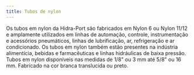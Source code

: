 ```yaml
---
title: Tubos de nylon
---
```


Os tubos em nylon da Hidra-Port são fabricados em Nylon 6 ou Nylon 11/12 e amplamente utilizados em linhas de automação, controle, instrumentação e acessórios pneumáticos, linhas de lubrificação, ar, refrigeração e ar condicionado. Os tubos em nylon também estão presentes na indústria alimentícia, bebidas e farmacêuticas e linhas hidráulicas de baixa pressão. Tubos em nylon disponíveis nas medidas de 1/8" ou 3 mm até 5/8" ou 16 mm. Fabricado na cor branca translucida ou preto.

